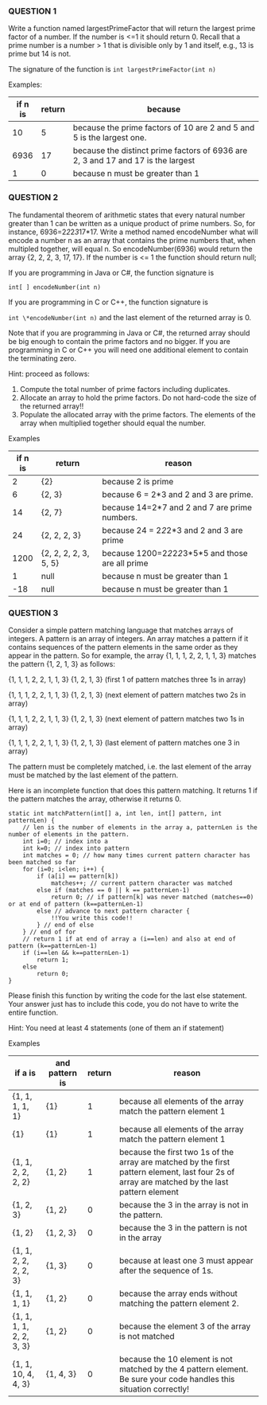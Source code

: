 ### QUESTION 1

Write a function named largestPrimeFactor that will return the largest prime factor of a number. If the number is <=1 it should return 0. Recall that a prime number is a number > 1 that is divisible only by 1 and itself, e.g., 13 is prime but 14 is not.

The signature of the function is `int largestPrimeFactor(int n)`

Examples:

| if n is | return | because                                                                          |
| ------- | ------ | -------------------------------------------------------------------------------- |
| 10      | 5      | because the prime factors of 10 are 2 and 5 and 5 is the largest one.            |
| 6936    | 17     | because the distinct prime factors of 6936 are 2, 3 and 17 and 17 is the largest |
| 1       | 0      | because n must be greater than 1                                                 |

### QUESTION 2

The fundamental theorem of arithmetic states that every natural number greater than 1 can be written as a unique product of prime numbers. So, for instance, 6936=2*2*2*3*17\*17. Write a method named encodeNumber what will encode a number n as an array that contains the prime numbers that, when multipled together, will equal n. So encodeNumber(6936) would return the array {2, 2, 2, 3, 17, 17}. If the number is <= 1 the function should return null;

If you are programming in Java or C#, the function signature is

`int[ ] encodeNumber(int n)`

If you are programming in C or C++, the function signature is

`int \*encodeNumber(int n)` and the last element of the returned array is 0.

Note that if you are programming in Java or C#, the returned array should be big enough to contain the prime factors and no bigger. If you are programming in C or C++ you will need one additional element to contain the terminating zero.

Hint: proceed as follows:

1. Compute the total number of prime factors including duplicates.
2. Allocate an array to hold the prime factors. Do not hard-code the size of the returned array!!
3. Populate the allocated array with the prime factors. The elements of the array when multiplied together should equal the number.

Examples

| if n is | return                | reason                                               |
| ------- | --------------------- | ---------------------------------------------------- |
| 2       | {2}                   | because 2 is prime                                   |
| 6       | {2, 3}                | because 6 = 2\*3 and 2 and 3 are prime.              |
| 14      | {2, 7}                | because 14=2\*7 and 2 and 7 are prime numbers.       |
| 24      | {2, 2, 2, 3}          | because 24 = 2*2*2\*3 and 2 and 3 are prime          |
| 1200    | {2, 2, 2, 2, 3, 5, 5} | because 1200=2*2*2*2*3\*5\*5 and those are all prime |
| 1       | null                  | because n must be greater than 1                     |
| -18     | null                  | because n must be greater than 1                     |

### QUESTION 3

Consider a simple pattern matching language that matches arrays of integers. A pattern is an array of integers. An array matches a pattern if it contains sequences of the pattern elements in the same order as they appear in the pattern. So for example, the array {1, 1, 1, 2, 2, 1, 1, 3} matches the pattern {1, 2, 1, 3} as follows:

{1, 1, 1, 2, 2, 1, 1, 3} {1, 2, 1, 3} (first 1 of pattern matches three 1s in array)

{1, 1, 1, 2, 2, 1, 1, 3} {1, 2, 1, 3} (next element of pattern matches two 2s in array)

{1, 1, 1, 2, 2, 1, 1, 3} {1, 2, 1, 3} (next element of pattern matches two 1s in array)

{1, 1, 1, 2, 2, 1, 1, 3} {1, 2, 1, 3} (last element of pattern matches one 3 in array)

The pattern must be completely matched, i.e. the last element of the array must be matched by the last element of the pattern.

Here is an incomplete function that does this pattern matching. It returns 1 if the pattern matches the array, otherwise it returns 0.

```
static int matchPattern(int[] a, int len, int[] pattern, int patternLen) {
    // len is the number of elements in the array a, patternLen is the number of elements in the pattern.
    int i=0; // index into a
    int k=0; // index into pattern
    int matches = 0; // how many times current pattern character has been matched so far
    for (i=0; i<len; i++) {
        if (a[i] == pattern[k])
            matches++; // current pattern character was matched
        else if (matches == 0 || k == patternLen-1)
            return 0; // if pattern[k] was never matched (matches==0) or at end of pattern (k==patternLen-1)
        else // advance to next pattern character {
            !!You write this code!!
        } // end of else
    } // end of for
    // return 1 if at end of array a (i==len) and also at end of pattern (k==patternLen-1)
    if (i==len && k==patternLen-1)
        return 1;
    else
        return 0;
}
```

Please finish this function by writing the code for the last else statement. Your answer just has to include this code, you do not have to write the entire function.

Hint: You need at least 4 statements (one of them an if statement)

Examples

| if a is                  | and pattern is | return | reason                                                                                                                                        |
| ------------------------ | -------------- | ------ | --------------------------------------------------------------------------------------------------------------------------------------------- |
| {1, 1, 1, 1, 1}          | {1}            | 1      | because all elements of the array match the pattern element 1                                                                                 |
| {1}                      | {1}            | 1      | because all elements of the array match the pattern element 1                                                                                 |
| {1, 1, 2, 2, 2, 2}       | {1, 2}         | 1      | because the first two 1s of the array are matched by the first pattern element, last four 2s of array are matched by the last pattern element |
| {1, 2, 3}                | {1, 2}         | 0      | because the 3 in the array is not in the pattern.                                                                                             |
| {1, 2}                   | {1, 2, 3}      | 0      | because the 3 in the pattern is not in the array                                                                                              |
| {1, 1, 2, 2, 2, 2, 3}    | {1, 3}         | 0      | because at least one 3 must appear after the sequence of 1s.                                                                                  |
| {1, 1, 1, 1}             | {1, 2}         | 0      | because the array ends without matching the pattern element 2.                                                                                |
| {1, 1, 1, 1, 2, 2, 3, 3} | {1, 2}         | 0      | because the element 3 of the array is not matched                                                                                             |
| {1, 1, 10, 4, 4, 3}      | {1, 4, 3}      | 0      | because the 10 element is not matched by the 4 pattern element. Be sure your code handles this situation correctly!                           |
